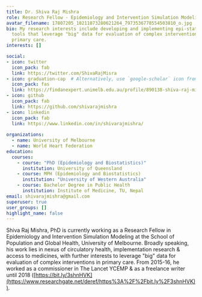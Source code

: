 ```yaml
---
title: Dr. Shiva Raj Mishra
role: Research Fellow - Epidemiology and Intervention Simulation Modeling
avatar_filename: 17807205_10211073280621264_7973536778554503810_o.jpg
bio: My research interests include developing and implementing epi-statistical
  tools that leverage "big" data for evaluation of complex interventions in
  primary care.
interests: []

social:
- icon: twitter
  icon_pack: fab
  link: https://twitter.com/ShivaRajMisra
- icon: graduation-cap  # Alternatively, use `google-scholar` icon from `ai` icon pack
  icon_pack: fas
  link: https://findanexpert.unimelb.edu.au/profile/890138-shiva-raj-mishra
- icon: github
  icon_pack: fab
  link: https://github.com/shivarajmishra
- icon: linkedin
  icon_pack: fab
  link: https://www.linkedin.com/in/shivarajmishra/
  
organizations:
  - name: University of Melbourne
  - name: World Heart Federation
education:
  courses:
    - course: "PhD (Epidemiology and Biostatistics)"
      institution: University of Queensland
    - course: MPH (Epidemiology and Biostatistics)
      institution: "University of Western Australia"
    - course: Bachelor Degree in Public Health
      institution: Institute of Medicine, TU, Nepal
email: shivarajmishra@gmail.com
superuser: true
user_groups: []
highlight_name: false
---
```

<!--StartFragment-->

Shiva Raj Mishra, PhD is currently working as a Research Fellow in Epidemiology and Intervention Simulation Modeling at the School of Population and Global Health, University of Melbourne. Broadly speaking, his work lies in nexus of circulatory health, implementation research & access to medicines, with further interests to leverage "big" data for evaluation of complex interventions in primary care. From 2015-16, he worked as a commissioner in The Lancet YCEMP & as a freelance writer until 2018 ([https://bit.ly/3shnHVK](https://www.researchgate.net/deref/https%3A%2F%2Fbit.ly%2F3shnHVK)).

<!--EndFragment-->
